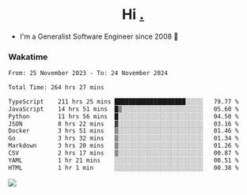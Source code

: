 <h1 align="center">Hi <a href="https://www.hackerrank.com/erasmosaraujo">.</a></h1>
 
- I'm a Generalist Software Engineer  since 2008 🚀
<!--  
<p align="left">
  <a href="https://github.com/erasmosoares/github-readme-stats">
    <img
      align="center"
      src="https://github-readme-stats.vercel.app/api/top-langs/?username=erasmosoares&theme=radical&layout=compact"
    />
  </a>
  <a href="https://github.com/erasmosoares/github-readme-stats">
    [![Harlok's WakaTime stats](https://github-readme-stats.vercel.app/api/wakatime?username=ffflabs)](https://github.com/anuraghazra/github-readme-stats)
  </a>
</p>

<!--
 ### Repo 
 
<p align="left">
 <a href="https://github.com/erasmosoares/github-readme-stats">
    <img
      align="center"
      height="165"
      src="https://github-readme-stats.vercel.app/api/pin?username=erasmosoares&repo=sample-node&title_color=fff&icon_color=f9f9f9&text_color=9f9f9f&bg_color=151515"
    />
  </a>
  <a href="https://github.com/erasmosoares/github-readme-stats">
    <img
      align="center"
      height="165"
      src="https://github-readme-stats.vercel.app/api/pin?username=erasmosoares&repo=sample-node&title_color=fff&icon_color=f9f9f9&text_color=9f9f9f&bg_color=151515"
    />
  </a>
</p>
-->

 ### Wakatime 

<!--START_SECTION:waka-->

```txt
From: 25 November 2023 - To: 24 November 2024

Total Time: 264 hrs 27 mins

TypeScript    211 hrs 25 mins ████████████████████░░░░░   79.77 %
JavaScript    14 hrs 51 mins  █▒░░░░░░░░░░░░░░░░░░░░░░░   05.60 %
Python        11 hrs 56 mins  █░░░░░░░░░░░░░░░░░░░░░░░░   04.50 %
JSON          8 hrs 22 mins   ▓░░░░░░░░░░░░░░░░░░░░░░░░   03.16 %
Docker        3 hrs 51 mins   ▒░░░░░░░░░░░░░░░░░░░░░░░░   01.46 %
Go            3 hrs 32 mins   ▒░░░░░░░░░░░░░░░░░░░░░░░░   01.34 %
Markdown      3 hrs 20 mins   ▒░░░░░░░░░░░░░░░░░░░░░░░░   01.26 %
CSV           2 hrs 17 mins   ▒░░░░░░░░░░░░░░░░░░░░░░░░   00.87 %
YAML          1 hr 21 mins    ░░░░░░░░░░░░░░░░░░░░░░░░░   00.51 %
HTML          1 hr 1 min      ░░░░░░░░░░░░░░░░░░░░░░░░░   00.38 %
```

<!--END_SECTION:waka-->

![](https://komarev.com/ghpvc/?username=erasmosoares&color=brightgreen)
